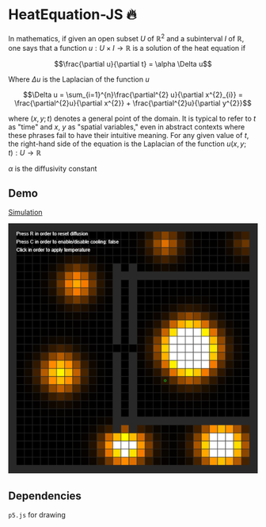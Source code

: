 # HeatEquation-JS :fire:

In mathematics, if given an open subset $U$ of $\mathbb{R}^{2}$ and a subinterval $I$ of $\mathbb{R}$, one says that a function $u : U \times I \rightarrow \mathbb{R}$ is a solution of the heat equation if

$$\frac{\partial u}{\partial t} = \alpha \Delta u$$

Where $\Delta u$ is the Laplacian of the function $u$

$$\Delta u = \sum_{i=1}^{n}\frac{\partial^{2} u}{\partial x^{2}_{i}} = \frac{\partial^{2}u}{\partial x^{2}} + \frac{\partial^{2}u}{\partial y^{2}}$$

where $(x, y; t)$ denotes a general point of the domain. It is typical to refer to $t$ as "time" and $x$, $y$ as "spatial variables," even in abstract contexts where these phrases fail to have their intuitive meaning. For any given value of $t$, the right-hand side of the equation is the Laplacian of the function $u(x, y; t) : U \rightarrow \mathbb{R}$

$\alpha$ is the diffusivity constant

## Demo

[Simulation](https://morcillosanz.github.io/HeatEquation-JS/)

![alt text](https://github.com/MorcilloSanz/HeatEquation-JS/blob/main/img/demo.png)

## Dependencies

`p5.js` for drawing
